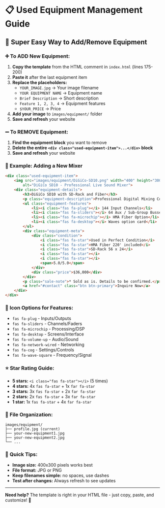 # 📋 Used Equipment Management Guide

## 🚀 **Super Easy Way to Add/Remove Equipment**

### ➕ **To ADD New Equipment:**

1. **Copy the template** from the HTML comment in `index.html` (lines 175-200)
2. **Paste it** after the last equipment item
3. **Replace the placeholders:**
   - `YOUR_IMAGE.jpg` → Your image filename
   - `YOUR EQUIPMENT NAME` → Equipment name
   - `Brief Description` → Short description
   - `Feature 1, 2, 3, 4` → Equipment features
   - `$YOUR_PRICE` → Price
4. **Add your image** to `images/equipment/` folder
5. **Save and refresh** your website

### ➖ **To REMOVE Equipment:**

1. **Find the equipment block** you want to remove
2. **Delete the entire `<div class="used-equipment-item">...</div>` block**
3. **Save and refresh** your website

### 📝 **Example: Adding a New Mixer**

```html
<div class="used-equipment-item">
    <img src="images/equipment/DiGiCo-SD10.png" width="400" height="300"
        alt="DiGiCo SD10 - Professional Live Sound Mixer">
    <div class="equipment-details">
        <h3>DiGiCo SD10 with SD-Rack and Fiber</h3>
        <p class="equipment-description">Professional Digital Mixing Console</p>
        <ul class="equipment-features">
            <li><i class="fas fa-plug"></i> 144 Input Channels</li>
            <li><i class="fas fa-sliders"></i> 64 Aux / Sub-Group Busses</li>
            <li><i class="fas fa-microchip"></i> HMA Fiber Option</li>
            <li><i class="fas fa-desktop"></i> Waves option card</li>
        </ul>
        <div class="equipment-meta">
            <div class="condition">
                <i class="fas fa-star">Used in Perfect Condition</i>
                <i class="fas fa-star">HMA Fiber 220' included</i>
                <i class="fas fa-star">SD-Rack 56 x 24</i>
                <i class="fas fa-star"></i>
                <i class="fas fa-star"></i>
                <span>5.0/5.0</span>
            </div>
            <div class="price">$36,000</div>
        </div>
        <p class="sale-note">* Sold as is. Details to be confirmed.</p>
        <a href="#contact" class="btn btn-primary">Inquire Now</a>
    </div>
</div>
```

### 🎨 **Icon Options for Features:**

- `fas fa-plug` - Inputs/Outputs
- `fas fa-sliders` - Channels/Faders
- `fas fa-microchip` - Processing/DSP
- `fas fa-desktop` - Screens/Interface
- `fas fa-volume-up` - Audio/Sound
- `fas fa-network-wired` - Networking
- `fas fa-cog` - Settings/Controls
- `fas fa-wave-square` - Frequency/Signal

### ⭐ **Star Rating Guide:**

- **5 stars:** `<i class="fas fa-star"></i>` (5 times)
- **4 stars:** 4x `fas fa-star` + 1x `far fa-star`
- **3 stars:** 3x `fas fa-star` + 2x `far fa-star`
- **2 stars:** 2x `fas fa-star` + 3x `far fa-star`
- **1 star:** 1x `fas fa-star` + 4x `far fa-star`

### 📁 **File Organization:**

```
images/equipment/
├── profile.jpg (current)
├── your-new-equipment1.jpg
├── your-new-equipment2.jpg
└── ...
```

### 🔧 **Quick Tips:**

- **Image size:** 400x300 pixels works best
- **File format:** JPG or PNG
- **Keep filenames simple:** no spaces, use dashes
- **Test after changes:** Always refresh to see updates

---

**Need help?** The template is right in your HTML file - just copy, paste, and customize! 🎵
